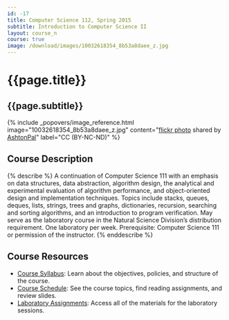 ```yaml
---
id: -17
title: Computer Science 112, Spring 2015
subtitle: Introduction to Computer Science II
layout: course_n
course: true
image: /download/images/10032618354_8b53a8daee_z.jpg
---
```


# {{page.title}}
## {{page.subtitle}}

<!-- Include header image -->
{% include _popovers/image_reference.html image="10032618354_8b53a8daee_z.jpg" content="<a title='Connection' href='http://flickr.com/photos/ashtonpal/10032618354'>flickr photo</a> shared by <a href='http://flickr.com/people/ashtonpal'>AshtonPal</a>" label="CC (BY-NC-ND)" %}

## Course Description

{% describe %}
A continuation of Computer Science 111 with an emphasis on data structures, data abstraction, algorithm design, the
analytical and experimental evaluation of algorithm performance, and object-oriented design and implementation
techniques. Topics include stacks, queues, deques, lists, strings, trees and graphs, dictionaries, recursion, searching
and sorting algorithms, and an introduction to program verification. May serve as the laboratory course in the Natural
Science Division’s distribution requirement. One laboratory per week.  Prerequisite: Computer Science 111 or permission
of the instructor.
{% enddescribe %}

## Course Resources

<ul class="fa-ul">

<li><i class="fa-li fa fa-arrow-right"></i><a href="{{site.baseurl}}teaching/cs112S2015/provide/syllabus/cs112S2015-syllabus.pdf"
class="major">Course Syllabus</a>: Learn about the objectives, policies, and structure of the course.

<li><i class="fa-li fa fa-arrow-right"></i><a href="{{site.baseurl}}teaching/cs112S2015/schedule/"
class="major">Course Schedule</a>: See the course topics, find reading assignments, and review slides.

<li><i class="fa-li fa fa-arrow-right"></i><a href="{{site.baseurl}}teaching/cs112S2015/laboratories/"
class="major">Laboratory Assignments</a>: Access all of the materials for the laboratory sessions.

</ul>
